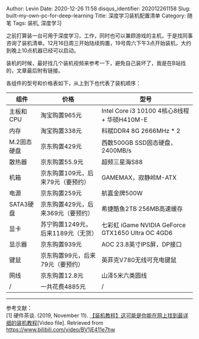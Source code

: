 Author: Levin
Date: 2020-12-26 11:58
disqus_identifier: 202012261158
Slug: built-my-own-pc-for-deep-learning
Title: 深度学习装机配置清单
Category: 随笔
Tags: 装机, 深度学习

之前打算装一台可用于深度学习，工作，同时也可以兼顾游戏的主机，于是找同事咨询了装机清单。12月16日周三开始陆续购置，19号周六下午3点开始装机，大约到晚上10点机器已经可以启动。

装机的时候，最好找几个装机视频来参考一下，避免自己装坏了，我是在B站找的，文章最后附有链接。

各组件的型号和价格表如下，从上到下也代表了装机顺序：

| 组件        | 价格                               | 型号                                              |
| ----------- | ---------------------------------- | ------------------------------------------------- |
| 主板和CPU   | 淘宝购置965元                      | Intel Core i3 10100 4核心8线程 + 华硕H410M-E      |
| 内存        | 淘宝购置338元                      | 科赋DDR4 8G 2666MHz * 2                           |
| M.2固态硬盘 | 京东购置429元                      | 西数500GB SSD固态硬盘，2400MB/s                   |
| 散热器      | 京东购置55.9元                     | 超频三星海S88                                     |
| 机箱        | 京东购置109元，后来79元（要预约）  | GAMEMAX，寂静岭M-ATX                              |
| 电源        | 京东购置259元                      | 航嘉金牌500W                                      |
| SATA3硬盘   | 京东购置429元，后来369元（要预约） | 希捷酷鱼2TB 256MB高速缓存                         |
| 显卡        | 苏宁购置1249元，后来1189元（无货） | 七彩虹 iGame NVIDIA GeForce GTX1650 Ultra OC 4GD6 |
| 显示器      | 京东购置939元                      | AOC 23.8英寸IPS屏，DP接口                         |
| 键鼠        | 京东购置99元，后来79元（要预约）   | 英菲克V780无线可充电键鼠                          |
| 网线        | 京东购置12.8元                     | 山泽5米六类圆线                                   |
| /           | 一共花费4885元                     | /                                                 |



---

参考文献：  
[1] 硬件茶谈. (2019, November 11). [【装机教程】这可能是你能在网上找到最详细的装机教程](https://www.bicky.me/url.html#https://www.bilibili.com/video/BV1jE411e7hw)[Video file]. Retrieved from https://www.bilibili.com/video/BV1jE411e7hw
